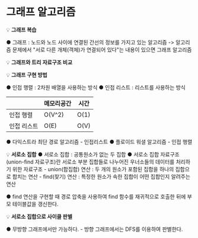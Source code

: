 # 그래프 알고리즘

💡 **그래프 복습**

  ● 그래프 : 노드와 노드 사이에 연결된 간선의 정보를 가지고 있는 알고리즘
    -> 알고리즘 문제에서 "서로 다른 개체(객체)가 연결되어 있다"는 내용이 있으면 그래프 알고리즘
  
💡 **그래프와 트리 자료구조 비교**


💡 **그래프 구현 방법**

  ● 인접 행렬 : 2차원 배열을 사용하는 방식
  ● 인접 리스트 : 리스트를 사용하는 방식
  
  |  |메모리공간|시간|
  |------|---|---|
  |인접 행렬|O(V^2)|O(1)|
  |인접 리스트|O(E)|O(V)|
  
  ● 다익스트라 최단 경로 알고리즘 - 인접리스트
  ● 플로이드 워셜 알고리즘 - 인접 행렬
  
  💡 **서로소 집합**
  ● 서로소 집합 : 공통원소가 없는 두 집합
  ● 서로소 집합 자료구조(union-find 자료구조)란 서로소 부분 집합들로 나누어진 우너소들의 데이터를 처리하기 위한 자료구조
    - union(합집합) 연산 : 두 개의 원소가 포함된 집합을 하나의 집합으로 합치는 연산
    - find(찾기) 연산 : 특정한 원소가 속한 집합이 어떤 집합인지 알려주는 연산
  
  ● find 연산을 구현할 때 경로 압축을 사용하여 find 함수를 재귀적으로 호출한 뒤에 부모 테이블값을 갱신한다.
  
  💡 **서로소 집합으로 사이클 판별**
  
  ● 무방향 그래프에서만 가능하다.
    - 방향 그래프에서는 DFS를 이용하여 판별한다.
